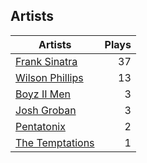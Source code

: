 ## Artists
Artists | Plays 
----- | -----: 
[Frank Sinatra](/artists/frank-sinatra-739) | 37
[Wilson Phillips](/artists/wilson-phillips-29912) | 13
[Boyz II Men](/artists/boyz-ii-men-40100) | 3
[Josh Groban](/artists/josh-groban-58260) | 3
[Pentatonix](/artists/pentatonix-655231) | 2
[The Temptations](/artists/the-temptations-39740) | 1

